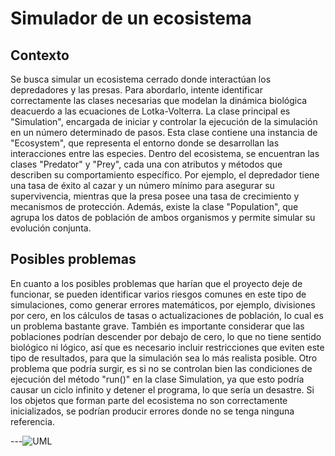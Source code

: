 # Simulador de un ecosistema

## Contexto
Se busca simular un ecosistema cerrado donde interactúan los depredadores y las presas. Para abordarlo, intente identificar correctamente las clases necesarias que modelan la dinámica biológica deacuerdo a las ecuaciones de Lotka-Volterra. La clase principal es "Simulation", encargada de iniciar y controlar la ejecución de la simulación en un número determinado de pasos. Esta clase contiene una instancia de "Ecosystem", que representa el entorno donde se desarrollan las interacciones entre las especies. Dentro del ecosistema, se encuentran las clases "Predator" y "Prey", cada una con atributos y métodos que describen su comportamiento específico. Por ejemplo, el depredador tiene una tasa de éxito al cazar y un número mínimo para asegurar su supervivencia, mientras que la presa posee una tasa de crecimiento y mecanismos de protección. Además, existe la clase "Population", que agrupa los datos de población de ambos organismos y permite simular su evolución conjunta.

## Posibles problemas
En cuanto a los posibles problemas que harían que el proyecto deje de funcionar, se pueden identificar varios riesgos comunes en este tipo de simulaciones, como generar errores matemáticos, por ejemplo, divisiones por cero, en los cálculos de tasas o actualizaciones de población, lo cual es un problema bastante grave. También es importante considerar que las poblaciones podrían descender por debajo de cero, lo que no tiene sentido biológico ni lógico, así que es necesario incluir restricciones que eviten este tipo de resultados, para que la simulación sea lo más realista posible. Otro problema que podría surgir, es si no se controlan bien las condiciones de ejecución del método "run()" en la clase Simulation, ya que esto podría causar un ciclo infinito y detener el programa, lo que sería un desastre. Si los objetos que forman parte del ecosistema no son correctamente inicializados, se podrían producir errores donde no se tenga ninguna referencia.

---![UML](https://github.com/user-attachments/assets/e9480b21-8f07-4f89-a3a5-775a4fc079aa)
